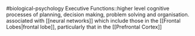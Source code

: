 #biological-psychology 
Executive Functions::higher level cognitive processes of planning, decision making, problem solving and organisation. associated with [[neural networks]] which include those in the [[Frontal Lobes|frontal lobe]], particularly that in the [[Prefrontal Cortex]]
<!--SR:!2023-12-21,3,250-->